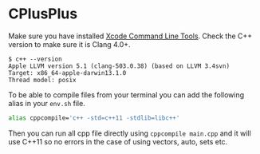 # CPlusPlus

Make sure you have installed [Xcode Command Line Tools](https://sourabhbajaj.com/mac-setup/Xcode/). Check the C++ version to make sure it is Clang 4.0+.

```console
$ c++ --version
Apple LLVM version 5.1 (clang-503.0.38) (based on LLVM 3.4svn)
Target: x86_64-apple-darwin13.1.0
Thread model: posix
```

To be able to compile files from your terminal you can add the following alias in your `env.sh` file.

```sh
alias cppcompile='c++ -std=c++11 -stdlib=libc++'
```

Then you can run all cpp file directly using `cppcompile main.cpp` and it will use C++11 so no errors in the case of using vectors, auto, sets etc.
